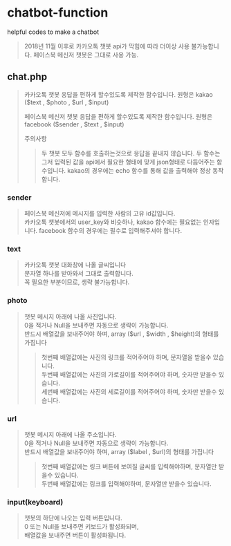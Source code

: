 # chatbot-function
helpful codes to make a chatbot
> 2018년 11월 이후로 카카오톡 챗봇 api가 막힘에 따라 더이상 사용 불가능합니다.
> 페이스북 메신저 챗봇은 그대로 사용 가능.

## chat.php
>
> 카카오톡 챗봇 응답을 편하게 할수있도록 제작한 함수입니다.
> 원형은 kakao ($text , $photo , $url , $input)
> 
> 페이스북 메신저 챗봇 응답을 편하게 할수있도록 제작한 함수입니다.
> 원형은 facebook ($sender , $text , $input)
>
> 주의사항
>> 두 챗봇 모두 함수를 호출하는것으로 응답을 끝내지 않습니다.
>> 두 함수는 그저 입력된 값을 api에서 필요한 형태에 맞게 json형태로 다듬어주는 함수입니다.
>> kakao의 경우에는 echo 함수를 통해 값을 출력해야 정상 동작합니다.

### sender
>
> 페이스북 메신저에 메시지를 입력한 사람의 고유 id값입니다.  
> 카카오톡 챗봇에서의 user_key와 비슷하나, kakao 함수에는 필요없는 인자입니다.
> facebook 함수의 경우에는 필수로 입력해주셔야 합니다.
>

### text
>
> 카카오톡 챗봇 대화창에 나올 글씨입니다  
> 문자열 하나를 받아와서 그대로 출력합니다.  
> 꼭 필요한 부분이므로, 생략 불가능합니다.  
>

### photo
>
> 챗봇 메시지 아래에 나올 사진입니다.  
> 0을 적거나 Null을 보내주면 자동으로 생략이 가능합니다.  
> 반드시 배열값을 보내주어야 하며, array ($url , $width , $height)의 형태를 가집니다  
>> 첫번째 배열값에는 사진의 링크를 적어주어야 하며, 문자열을 받을수 있습니다.  
>> 두번째 배열값에는 사진의 가로길이를 적어주어야 하며, 숫자만 받을수 있습니다.  
>> 세번째 배열값에는 사진의 세로길이를 적어주어야 하며, 숫자만 받을수 있습니다.  
>

### url
>
> 챗봇 메시지 아래에 나올 주소입니다.  
> 0을 적거나 Null을 보내주면 자동으로 생략이 가능합니다.  
> 반드시 배열값을 보내주어야 하며, array ($label , $url)의 형태를 가집니다  
>> 첫번째 배열값에는 링크 버튼에 보여질 글씨를 입력해야하며, 문자열만 받을수 있습니다.  
>> 두번째 배열값에는 링크를 입력해야하며, 문자열만 받을수 있습니다. 
> 

### input(keyboard)
>
> 챗봇의 하단에 나오는 입력 버튼입니다.  
> 0 또는 Null을 보내주면 키보드가 활성화되며,  
> 배열값을 보내주면 버튼이 활성화됩니다.  
>
